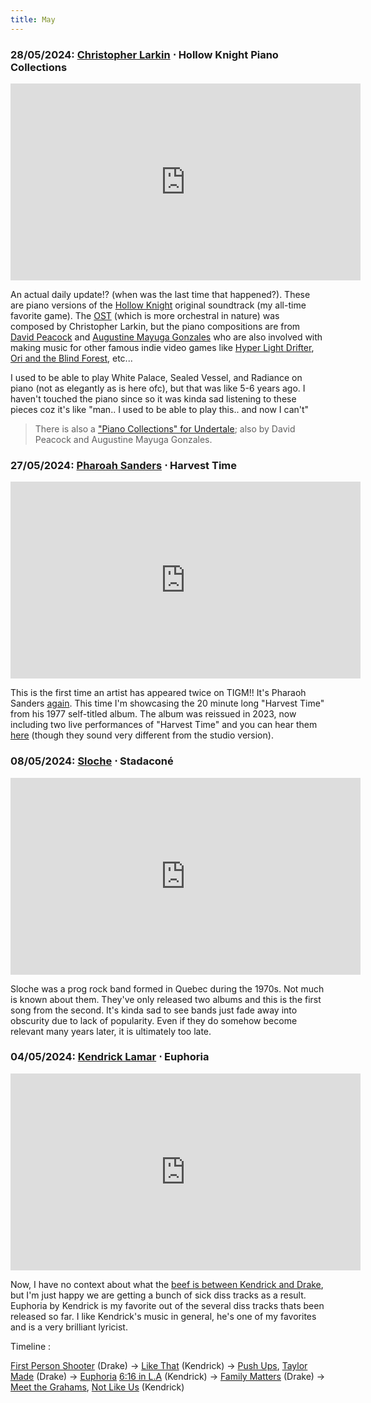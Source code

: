 ```yaml
---
title: May
---
```


### **28/05/2024**: [Christopher Larkin](https://composerlarkin.com) ⋅ Hollow Knight Piano Collections
<iframe src="https://www.youtube.com/embed/videoseries?list=OLAK5uy_nbhT7o5cOs84RryYxWkXCQMwbh-duRL1U&si=eCdUWdxgS6Bi3654" width="560" height="315" title="A YouTube video" frameborder="0" allowfullscreen></iframe>

An actual daily update!? (when was the last time that happened?). These are piano versions of the [Hollow Knight](https://store.steampowered.com/app/367520/Hollow_Knight/) original soundtrack (my all-time favorite game). The [OST](https://www.youtube.com/playlist?list=PLmOldskd2VbL7_t-NE9p6rEboq_v0AHko) (which is more orchestral in nature) was composed by Christopher Larkin, but the piano compositions are from [David Peacock](https://www.daviddpeacock.com) and [Augustine Mayuga Gonzales](https://amgonz.com) who are also involved with making music for other famous indie video games like [Hyper Light Drifter](https://store.steampowered.com/app/257850/Hyper_Light_Drifter/), [Ori and the Blind Forest](https://store.steampowered.com/app/261570/Ori_and_the_Blind_Forest/), etc...

I used to be able to play White Palace, Sealed Vessel, and Radiance on piano (not as elegantly as is here ofc), but that was like 5-6 years ago. I haven't touched the piano since so it was kinda sad listening to these pieces coz it's like "man.. I used to be able to play this.. and now I can't" 

> There is also a ["Piano Collections" for Undertale](https://www.youtube.com/playlist?list=PLjEqnQYTsgI8ke2tCb2nMYtsD9cqeQv8f); also by David Peacock and Augustine Mayuga Gonzales.

### **27/05/2024**: [Pharoah Sanders](https://www.pharoahsanders.com) ⋅ Harvest Time
<iframe src="https://www.youtube.com/embed/P8sN5cwBGHM" width="560" height="315" title="A YouTube video" frameborder="0" allowfullscreen></iframe>

This is the first time an artist has appeared twice on TIGM!! It's Pharaoh Sanders [again](../2023/October.md#15102023-pharoah-sanders--kazuko). This time I'm showcasing the 20 minute long "Harvest Time" from his 1977 self-titled album. The album was reissued in 2023, now including two live performances of "Harvest Time" and you can hear them [here](https://pharoahsanders.bandcamp.com/album/pharoah) (though they sound very different from the studio version).

### **08/05/2024**: [Sloche](https://en.wikipedia.org/wiki/Sloche_(band)) ⋅ Stadaconé
<iframe src="https://www.youtube.com/embed/SI8wDr0avGo" width="560" height="315" title="A YouTube video" frameborder="0" allowfullscreen></iframe>

Sloche was a prog rock band formed in Quebec during the 1970s. Not much is known about them. They've only released two albums and this is the first song from the second. It's kinda sad to see bands just fade away into obscurity due to lack of popularity. Even if they do somehow become relevant many years later, it is ultimately too late. 


### **04/05/2024**: [Kendrick Lamar](https://oklama.com) ⋅ Euphoria 
<iframe src="https://www.youtube.com/embed/fAqa1ozCuj8" width="560" height="315" title="A YouTube video" frameborder="0" allowfullscreen></iframe>

Now, I have no context about what the [beef is between Kendrick and Drake](https://en.wikipedia.org/wiki/Drake–Kendrick_Lamar_feud), but I'm just happy we are getting a bunch of sick diss tracks as a result. Euphoria by Kendrick is my favorite out of the several diss tracks thats been released so far. I like Kendrick's music in general, he's one of my favorites and is a very brilliant lyricist.

Timeline :

[First Person Shooter](https://www.youtube.com/watch?v=Xty2gi5cMa8) (Drake) -> [Like That](https://www.youtube.com/watch?v=N9bKBAA22Go) (Kendrick) -> [Push Ups](https://www.youtube.com/watch?v=HKH9p19PRLA&pp=ygUIcHVzaCB1cHM%3D), [Taylor Made](https://www.youtube.com/watch?v=MM0J1szDoPM&pp=ygURdGF5bG9yIG1hZGUgZHJha2U%3D) (Drake) -> [Euphoria](https://www.youtube.com/watch?v=NPqDIwWMtxg&pp=ygUIZXVwaG9yaWE%3D) [6:16 in L.A](https://www.youtube.com/watch?v=MabjUIUj6uo&pp=ygUKNjoxNiBpbiBsYQ%3D%3D) (Kendrick) -> [Family Matters](https://www.youtube.com/watch?v=iIT1vJScMM0&pp=ygUOZmFtaWx5IG1hdHRlcnM%3D) (Drake) -> [Meet the Grahams](https://www.youtube.com/watch?v=2QiFl9Dc7D0&t=134s&pp=ygUQbWVldCB0aGUgZ3JhaGFtcw%3D%3D), [Not Like Us](https://www.youtube.com/watch?v=T6eK-2OQtew) (Kendrick)

